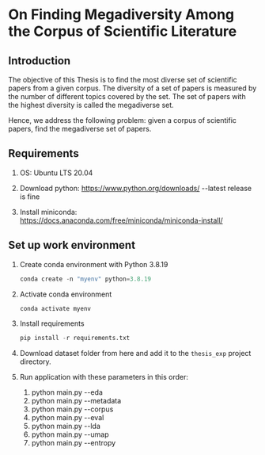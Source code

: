 # On Finding Megadiversity Among the Corpus of Scientific Literature

## Introduction

The objective of this Thesis is to find the most diverse set of scientific papers from a given corpus. The diversity of a set of papers is measured by the number of different topics covered by the set. The set of papers with the highest diversity is called the megadiverse set.

Hence, we address the following problem: given a corpus of scientific papers, find the megadiverse set of papers.

## Requirements

1. OS: Ubuntu LTS 20.04

2. Download python: https://www.python.org/downloads/ --latest release is fine

3. Install miniconda: https://docs.anaconda.com/free/miniconda/miniconda-install/

## Set up work environment

1. Create conda environment with Python 3.8.19

    ```Python
    conda create -n "myenv" python=3.8.19
    ```

2. Activate conda environment

    ```Python
    conda activate myenv
    ```

3. Install requirements

    ```Python
    pip install -r requirements.txt
    ```

4. Download dataset folder from here and add it to the `thesis_exp` project directory.

5. Run application with these parameters in this order:

    1. python main.py --eda
    2. python main.py --metadata
    3. python main.py --corpus
    4. python main.py --eval
    5. python main.py --lda
    6. python main.py --umap
    7. python main.py --entropy
